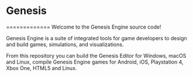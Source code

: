 # Genesis
=============
Welcome to the Genesis Engine source code! 

Genesis Engine is a suite of integrated tools for game developers to design and build games, simulations, and visualizations.

From this repository you can build the Genesis Editor for Windows, macOS and Linux, compile Genesis Engine games for Android, iOS, Playstation 4, Xbox One, HTML5 and Linux.
